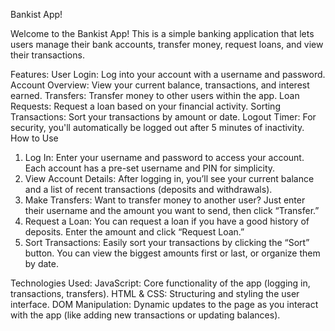 Bankist App!

Welcome to the Bankist App! This is a simple banking application that lets users manage their bank accounts, transfer money, request loans, and view their transactions. 

Features:
User Login: Log into your account with a username and password.
Account Overview: View your current balance, transactions, and interest earned.
Transfers: Transfer money to other users within the app.
Loan Requests: Request a loan based on your financial activity.
Sorting Transactions: Sort your transactions by amount or date.
Logout Timer: For security, you'll automatically be logged out after 5 minutes of inactivity.
How to Use
1. Log In:
Enter your username and password to access your account.
Each account has a pre-set username and PIN for simplicity.
2. View Account Details:
After logging in, you’ll see your current balance and a list of recent transactions (deposits and withdrawals).
3. Make Transfers:
Want to transfer money to another user? Just enter their username and the amount you want to send, then click “Transfer.”
4. Request a Loan:
You can request a loan if you have a good history of deposits. Enter the amount and click “Request Loan.”
5. Sort Transactions:
Easily sort your transactions by clicking the “Sort” button. You can view the biggest amounts first or last, or organize them by date.

Technologies Used:
JavaScript: Core functionality of the app (logging in, transactions, transfers).
HTML & CSS: Structuring and styling the user interface.
DOM Manipulation: Dynamic updates to the page as you interact with the app (like adding new transactions or updating balances).
